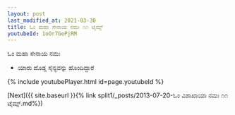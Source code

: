 ```yaml
---
layout: post
last_modified_at: 2021-03-30
title: ಓಂ ಮಹಾ ಸೇನಾಯ ನಮಃ ೧೧ ಟೈಮ್ಸ್
youtubeId: 1oOr7GePjRM
---
```

 
 
 ಓಂ ಮಹಾ ಸೇನಾಯ ನಮಃ  
 
 -  ಯಾರು ದೊಡ್ಡ ಸೈನ್ಯವನ್ನು ಹೊಂದಿದ್ದಾರೆ 
 
  
 
  
 
 
 
 
 
 


{% include youtubePlayer.html id=page.youtubeId %}
 
[Next]({{ site.baseurl }}{% link  split1/_posts/2013-07-20-ಓಂ ವಿಶಾಖಾಯಾ ನಮಃ ೧೧ ಟೈಮ್ಸ್.md%})
 
